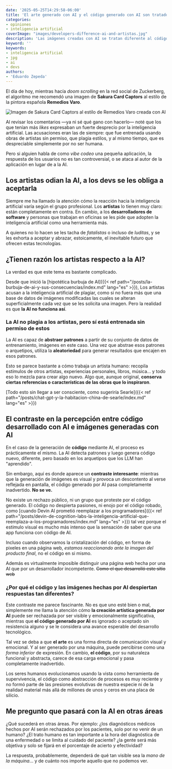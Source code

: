 ```yaml
---
date: '2025-05-25T14:29:58-06:00'
title: 'El arte generado con AI y el código generado con AI son tratados de manera diferente'
categories:
- opiniones
- inteligencia artificial
coverImage: "images/developers-difference-ai-and-artistas.jpg"
description: 'Las imágenes creadas con AI se tratan diferente al código creado con AI, los artistas detestan la AI, pero a los desarrolladores se les pide que la acepten'
keyword: ''
keywords:
- inteligencia artificial
- jpg
- ai
- devs
authors:
- 'Eduardo Zepeda'
---
```


El día de hoy, mientras hacía *doom scrolling* en la red social de Zuckerberg, el algoritmo me recomendó una imagen de **Sakura Card Captors** al estilo de la pintora española **Remedios Varo**.

![Imagen de Sakura Card Captors al estilo de Remedios Varo creada con AI](https://res.cloudinary.com/dwrscezd2/image/upload/v1748206520/coffee-bytes/sakura-card-captors-remedios-varo_mwazan.webp "Imagen de Sakura Card Captors al estilo de Remedios Varo creada con AI")

Al revisar los comentarios —ya ni sé qué gano con hacerlo— noté que los que tenían más *likes* expresaban un fuerte desprecio por la inteligencia artificial. Las acusaciones eran las de siempre: que fue entrenada usando obras de artistas sin permiso, que plagia estilos, y al mismo tiempo, que es despreciable simplemente por no ser humana.

Pero si alguien habla de como *vibe codeo* una pequeña aplicación, la respuesta de los usuarios no es tan controversial, o se ataca al autor de la aplicación en lugar de a la AI.

## Los artistas odian la AI, a los devs se les obliga a aceptarla

Siempre me ha llamado la atención cómo la reacción hacia la inteligencia artificial varía según el grupo profesional. Los **artistas** lo tienen muy claro: están completamente en contra. En cambio, a los **desarrolladores de software** y personas que trabajan en oficinas se les pide que adopten la inteligencia artificial como una herramienta más.

A quienes no lo hacen se les tacha de *fatalistas* o incluso de *luditas*, y se les exhorta a aceptar y abrazar, estoicamente, el inevitable futuro que ofrecen estas tecnologías.

## ¿Tienen razón los artistas respecto a la AI?

La verdad es que este tema es bastante complicado.

Desde que inició la [hipotética burbuja de AI]({{< ref path="/posts/la-burbuja-de-ai-y-sus-consecuencias/index.md" lang="es" >}}), Los artistas acusan a la inteligencia artificial de plagiar, como si no fuera más que una base de datos de imágenes modificadas las cuales se alteran superficialmente cada vez que se les solicita una imagen. Pero la realidad es que **la AI no funciona así**.

### La AI no plagia a los artistas, pero sí está entrenada sin permiso de estos

La AI es capaz de **abstraer patrones** a partir de su conjunto de datos de entrenamiento, imágenes en este caso. Una vez que abstrae esos patrones o arquetipos, utiliza la **aleatoriedad** para generar resultados que encajen en esos patrones.

Esto se parece bastante a cómo trabaja un artista humano: recopila estímulos de otros artistas, experiencias personales, libros, música… y todo eso lo mezcla para crear algo nuevo. Algo que, aunque original, **conserva ciertas referencias o características de las obras que lo inspiraron**.

[Todo esto sin llegar a ser consciente, como sugeriría Searle]({{< ref path="/posts/chat-gpt-y-la-habitacion-china-de-searle/index.md" lang="es" >}})

## El contraste en la percepción entre código desarrollado con AI e imágenes generadas con AI

En el caso de la generación de **código** mediante AI, el proceso es prácticamente el mismo. La AI detecta patrones y luego genera código nuevo, diferente, pero basado en los arquetipos que los LLM han "aprendido".

Sin embargo, aquí es donde aparece un **contraste interesante**: mientras que la generación de imágenes es visual y provoca un descontento al verse reflejada en pantalla, el código generado por AI pasa completamente inadvertido. **No se ve.**

No existe un rechazo público, ni un grupo que proteste por el código generado. El código no despierta pasiones, ni enojo por el código robado, como [cuando Devin AI prometió reemplazar a los programadores]({{< ref path="/posts/devin-de-cognition-labs-la-inteligencia-artificial-que-reemplaza-a-los-programadores/index.md" lang="es" >}}) tal vez porque el estímulo visual es mucho más intenso que la sensación de saber que una app funciona con código de AI.

Incluso cuando observamos la cristalización del código, en forma de pixeles en una página web, *estamos reaccionando ante la imagen del producto final*, no el código en si mismo.

Además es virtualmente imposible distinguir una página web hecha por una AI que por un desarrollador incompetente. ~~Como el que desarrolló este sitio web~~

### ¿Por qué el código y las imágenes hechas por AI despiertan respuestas tan diferentes?

Este contraste me parece fascinante. No es que uno esté bien o mal, simplemente me llama la atención cómo **la creación artística generada por AI** puede ser rechazada por ser visible y emocionalmente significativa, mientras que **el código generado por AI** es ignorado o aceptado sin resistencia alguno y se le considera una avance esperable del desarrollo tecnológico.

Tal vez se deba a que **el arte** es una forma directa de comunicación visual y emocional. Y al ser generado por una máquina, puede percibirse como una *forma inferior* de expresión. En cambio, **el código**, por su naturaleza funcional y abstracta, carece de esa carga emocional y pasa completamente inadvertido.

Los seres humanos evolucionamos usando la vista como herramienta de supervivencia, el código como abstracción de procesos es muy reciente y no formó parte de las presiones evolutivas de nuestra especie ni de la realidad material más allá de millones de unos y ceros en una placa de silicio.

## Me pregunto que pasará con la AI en otras áreas

¿Qué sucederá en otras áreas. Por ejemplo: ¿los diagnósticos médicos hechos por AI serán rechazados por los pacientes, solo por no venir de un humano? ¿El trato humano es tan importante a la hora del diagnóstica de una enfermedad o se limita al cuidado del paciente? ¿la gente será más objetiva y solo se fijará en el porcentaje de acierto y efectividad?

La respuesta, probablemente, dependerá de qué tan visible sea la *mano de la máquina*... y de cuánto nos importe aquello que no podemos ver.
